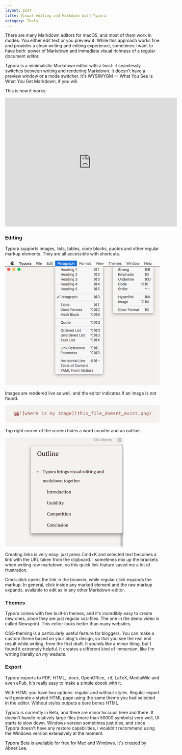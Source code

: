 ```yaml
---
layout: post
title: Visual editing and Markdown with Typora
category: Tools
---
```


There are many Markdown editors for macOS, and most of them work in modes. You either edit text or you preview it. While this approach works fine and provides a clean writing and editing experience, sometimes I want to have both: power of Markdown and immediate visual richness of a regular document editor.

Typora is a minimalistic Markdown editor with a twist: it seamlessly switches between writing and rendering Markdown. It doesn't have a preview window or a mode switcher. It's WYSIWYGM —  What You See Is What You Get Markdown, if you will.

This is how it works:

<div class="video-container mb3"><iframe width="560" height="420" src="https://www.youtube.com/embed/EkDubYh0Hn0?color=white&theme=light&rel=0&amp;showinfo=0" frameborder="0" allowfullscreen></iframe></div>

### Editing

Typora supports images, lists, tables, code blocks, quotes and other regular markup elements. They are all accessible with shortcuts. 

![typora menu paragraph](images/posts/typora_menu.png)

Images are rendered live as well, and the editor indicates if an image is not found. 

![missing file](images/posts/typora_missing_file.png)

Top right corner of the screen hides a word counter and an outline.

![outline](images/posts/typora_outline.png)

Creating links is very easy: just press Cmd+K and selected text becomes a link with the URL taken from the clipboard. I sometimes mix up the brackets when writing raw markdown, so this quick link feature saved me a lot of frustration.

Cmd+click opens the link in the browser, while regular click expands the markup. In general, click inside any marked element and the raw markup expands, available to edit as in any other Markdown-editor.

### Themes

Typora comes with few built-in themes, and it's incredibly easy to create new ones, since they are just regular css-files. The one in the demo video is called Newsprint. This editor looks better than many websites.

CSS-theming is a particularly useful feature for bloggers. You can make a custom theme based on your blog's design, so that you see the real end result while writing, from the first draft. It sounds like a minor thing, but I found it extremely helpful. It creates a different kind of immersion, like I'm writing literally *on my website*.

### Export

Typora exports to PDF, HTML, .docx, OpenOffice, .rtf, LaTeX, MediaWiki and even ePub. It's really easy to make a simple ebook with it.

With HTML you have two options: regular and without styles. Regular export will generate a styled HTML page using the same theme you had selected in the editor. Without styles outputs a bare bones HTML. 

Typora is currently in Beta, and there are minor hiccups here and there. It doesn't handle relatively large files (more than 50000 symbols) very well, UI starts to slow down. Windows version sometimes just dies, and since Typora doesn't have any restore capabilities, I wouldn't recommend using the Windows version extensively at the moment.

Typora Beta is [available](https://www.typora.io/) for free for Mac and Windows. It's created by Abner Lee.
